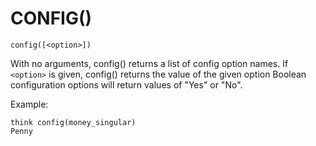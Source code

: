 # CONFIG()
`config([<option>])`

  With no arguments, config() returns a list of config option names. If `<option>` is given, config() returns the value of the given option Boolean configuration options will return values of "Yes" or "No".

  Example:
```
think config(money_singular)
Penny
```


